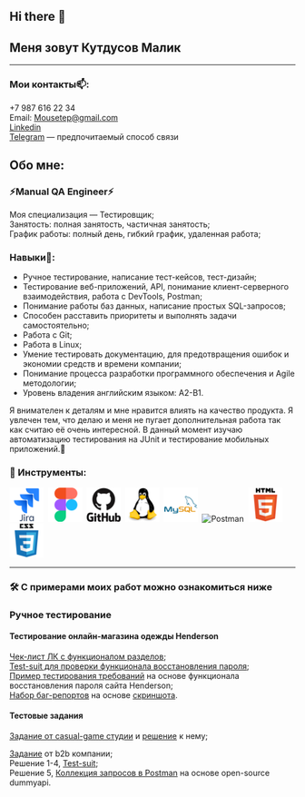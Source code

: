 ## Hi there 👋
## Меня зовут Кутдусов Малик
---
### Мои контакты📫:  
+7 987 616 22 34  
Email: Mousetep@gmail.com  
[Linkedin](https://www.linkedin.com/in/malik-kutdusov/)  
[Telegram](https://t.me/Mousetep)  — предпочитаемый способ связи 

## Обо мне:
### ⚡Manual QA Engineer⚡
Моя специализация — Тестировщик;  
Занятость: полная занятость, частичная занятость;    
График работы: полный день, гибкий график, удаленная работа;    

### Навыки🌱:
- Ручное тестирование, написание тест-кейсов, тест-дизайн;  
- Тестирование веб-приложений, API, понимание клиент-серверного взаимодействия, работа с DevTools, Postman;  
- Понимание работы баз данных, написание простых SQL-запросов;  
- Способен расставить приоритеты и выполнять задачи самостоятельно;  
- Работа с Git;  
- Работа в Linux;  
- Умение тестировать документацию, для предотвращения ошибок и экономии средств и времени компании;  
- Понимание процесса разработки программного обеспечения и Agile методологии;  
- Уровень владения английским языком: A2-B1.  
  
Я внимателен к деталям и мне нравится влиять на качество продукта. Я увлечен тем, что делаю и меня не пугает
дополнительная работа так как считаю её очень интересной. В данный момент изучаю автоматизацию тестирования на JUnit и тестирование мобильных приложений.🔭

### :toolbox: Инструменты:
<div>
  <img src="https://github.com/devicons/devicon/blob/master/icons/jira/jira-original-wordmark.svg" title="jira" alt="jira" width="60" height="60"/>&nbsp;
  <img src="https://github.com/devicons/devicon/blob/master/icons/figma/figma-original.svg" title="Figma" alt="Figma" width="60" height="60"/>&nbsp;
  <img src="https://github.com/devicons/devicon/blob/master/icons/github/github-original-wordmark.svg" title="Github" alt="Github" width="60" height="60"/>&nbsp;
  <img src="https://github.com/devicons/devicon/blob/master/icons/linux/linux-original.svg" title="Linux" alt="Linux" width="60" height="60"/>&nbsp;
  <img src="https://github.com/devicons/devicon/blob/master/icons/mysql/mysql-original-wordmark.svg" title="MySQL" alt="MySQL" width="60" height="60"/>&nbsp;
  <img src="https://cdn.worldvectorlogo.com/logos/postman.svg" title="Postman" alt="Postman" width="70" height="70"/>&nbsp;
  <img src="https://github.com/devicons/devicon/blob/master/icons/html5/html5-original-wordmark.svg" title="HTML" alt="HTML" width="60" height="60"/>&nbsp;
  <img src="https://github.com/devicons/devicon/blob/master/icons/css3/css3-original-wordmark.svg" title="CSS" alt="CSS" width="60" height="60"/>&nbsp;
</div>


___
### :hammer_and_wrench: С примерами моих работ можно ознакомиться ниже
### Ручное тестирование
#### Тестирование онлайн-магазина одежды Henderson
[Чек-лист ЛК с функционалом разделов](https://docs.google.com/spreadsheets/d/1-bb0CudUANhiGK5gffBtdvVwcIm8xQe0x2zOCjV2VoM/edit?usp=sharing);  
[Test-suit для проверки функционала восстановления пароля](https://docs.google.com/spreadsheets/d/1rgMZ_fO3eSSsx73Th-AFjINbmQWYMDw_jg-hs7vd1nU/edit?usp=sharing);  
[Пример тестирования требований](https://docs.google.com/document/d/1KUX04Y90-s-8u02fPd3MWc8wMeBZBK9dthqlAk-krdo/edit?usp=sharing) на основе функционала восстановления пароля сайта Henderson;  
[Набор баг-репортов](https://docs.google.com/spreadsheets/d/11ELpKLWvQib2Q8k_teAkX1JspXSwL-dGFoE3eaJrBVE/edit?usp=sharing) на основе [скриншота](https://drive.google.com/file/d/1ucv3JFqEGY7ijVtP0Qn0BrdV2ipqYu37/view).  

#### Тестовые задания
[Задание от casual-game студии](https://drive.google.com/file/d/1Tq2778flL4yIxP_NwAv7QRPQQhFcWJzz/view?usp=sharing) и [решение](https://docs.google.com/document/d/1aKXMc42O8BsXHSIUVMkwJ2CW9cJj_iOSnkSqSCNQLD4/edit?usp=sharing) к нему;   
  
[Заданиe](https://drive.google.com/file/d/1mfP2-yAZ120Rovmno_rPLucLIut48Ir2/view?usp=sharing) от b2b компании;  
Решение 1-4, [Test-suit](https://docs.google.com/spreadsheets/d/1kvdxyaj4k5GPAejMcqmi9vWq2mKu0B5KXTvWUmbu5Gc/edit?usp=sharing);  
Решение 5, [Коллекция запросов в Postman](https://www.postman.com/mousetep/workspace/collections-for-import/request/24176469-0fcb1c9c-40e7-464b-a8bc-c36236a46cf5) на основе open-source dummyapi.    
